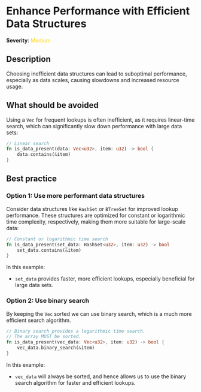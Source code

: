 # Enhance Performance with Efficient Data Structures

**Severity**: <span style="color:gold;">Medium</span>

## Description

Choosing inefficient data structures can lead to suboptimal performance, especially as data scales, causing slowdowns
and increased resource usage.

## What should be avoided

Using a `Vec` for frequent lookups is often inefficient, as it requires linear-time search, which can significantly slow down performance with large data sets:

```rust
// Linear search
fn is_data_present(data: Vec<u32>, item: u32) -> bool {
    data.contains(&item)
}
```

## Best practice

### Option 1: Use more performant data structures

Consider data structures like `HashSet` or `BTreeSet` for improved lookup performance. These structures are optimized for constant or logarithmic time complexity, respectively, making them more suitable for large-scale data:

```rust
// Constant or logarithmic time search
fn is_data_present(set_data: HashSet<u32>, item: u32) -> bool
    set_data.contains(&item)
}
```

In this example:

- `set_data` provides faster, more efficient lookups, especially beneficial for large data sets.

### Option 2: Use binary search

By keeping the `Vec` sorted we can use binary search, which is a much more efficient search algorithm.

```rust
// Binary search provides a logarithmic time search.
// The array MUST be sorted.
fn is_data_present(vec_data: Vec<u32>, item: u32) -> bool {
    vec_data.binary_search(&item)
}
```

In this example:

- `vec_data` will always be sorted, and hence allows us to use the binary search algorithm for faster and efficient lookups.

